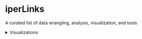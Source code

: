 # iperLinks
A curated list of data wrangling, analysis, visualization, and tools

<details>

<summary>Visualizations</summary>

### Colors
- [Paul Tol's Notes- Color Schemes](https://personal.sron.nl/~pault/)


### Python

You can add text within a collapsed section. 

You can add an image or a code block, too.

```ruby
   puts "Hello World"
```

</details>
